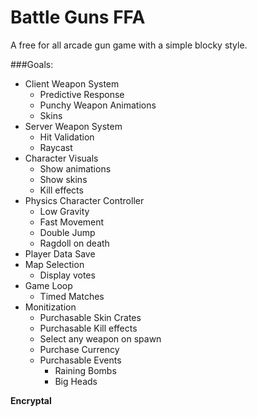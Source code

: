 # Battle Guns FFA
A free for all arcade gun game with a simple blocky style.

###Goals:
- Client Weapon System
	- Predictive Response
	- Punchy Weapon Animations
	- Skins
- Server Weapon System
	- Hit Validation
	- Raycast
- Character Visuals
	- Show animations
	- Show skins
	- Kill effects
- Physics Character Controller
	- Low Gravity
	- Fast Movement
	- Double Jump
	- Ragdoll on death
- Player Data Save
- Map Selection
	- Display votes
- Game Loop
	- Timed Matches
- Monitization
	- Purchasable Skin Crates
	- Purchasable Kill effects
	- Select any weapon on spawn
	- Purchase Currency
	- Purchasable Events
		- Raining Bombs
		- Big Heads

**Encryptal**